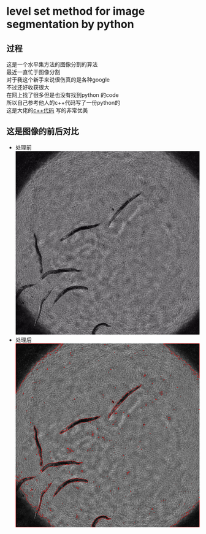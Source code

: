 # level set method for image segmentation by python
## 过程 <br />
这是一个水平集方法的图像分割的算法 <br />
最近一直忙于图像分割 <br />
对于我这个新手来说很伤真的是各种google <br />
不过还好收获很大 <br />
在网上找了很多但是也没有找到python 的code <br />
所以自己参考他人的c++代码写了一份python的 <br />
这是大佬的[c++代码](https://blog.csdn.net/a553654745/article/details/45500803) 写的非常优美 <br />
## 这是图像的前后对比 <br />
* 处理前
![old](./images/5.png)
* 处理后
![new](./end_5.png)
